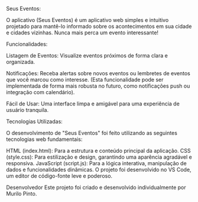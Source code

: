 Seus Eventos:

O aplicativo (Seus Eventos) é um aplicativo web simples e intuitivo projetado para mantê-lo informado sobre os acontecimentos em sua cidade e cidades vizinhas. Nunca mais perca um evento interessante!

Funcionalidades:

Listagem de Eventos: Visualize eventos próximos de forma clara e organizada.

Notificações: Receba alertas sobre novos eventos ou lembretes de eventos que você marcou como interesse. (Esta funcionalidade pode ser implementada de forma mais robusta no futuro, como notificações push ou integração com calendário).

Fácil de Usar: Uma interface limpa e amigável para uma experiência de usuário tranquila.

Tecnologias Utilizadas:

O desenvolvimento de "Seus Eventos" foi feito utilizando as seguintes tecnologias web fundamentais:

HTML (index.html): Para a estrutura e conteúdo principal da aplicação.
CSS (style.css): Para estilização e design, garantindo uma aparência agradável e responsiva.
JavaScript (script.js): Para a lógica interativa, manipulação de dados e funcionalidades dinâmicas.
O projeto foi desenvolvido no VS Code, um editor de código-fonte leve e poderoso.

Desenvolvedor
Este projeto foi criado e desenvolvido individualmente por Murilo Pinto.

